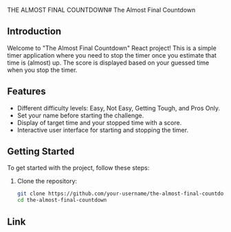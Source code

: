 THE ALMOST FINAL COUNTDOWN# The Almost Final Countdown

## Introduction

Welcome to "The Almost Final Countdown" React project! This is a simple timer application where you need to stop the timer once you estimate that time is (almost) up. The score is displayed based on your guessed time when you stop the timer.

## Features

- Different difficulty levels: Easy, Not Easy, Getting Tough, and Pros Only.
- Set your name before starting the challenge.
- Display of target time and your stopped time with a score.
- Interactive user interface for starting and stopping the timer.

## Getting Started

To get started with the project, follow these steps:

1. Clone the repository:

   ```bash
   git clone https://github.com/your-username/the-almost-final-countdown.git
   cd the-almost-final-countdown
## Link
 